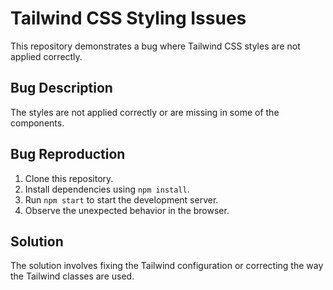 # Tailwind CSS Styling Issues

This repository demonstrates a bug where Tailwind CSS styles are not applied correctly.

## Bug Description

The styles are not applied correctly or are missing in some of the components.

## Bug Reproduction

1. Clone this repository.
2. Install dependencies using `npm install`.
3. Run `npm start` to start the development server.
4. Observe the unexpected behavior in the browser.

## Solution

The solution involves fixing the Tailwind configuration or correcting the way the Tailwind classes are used.